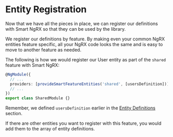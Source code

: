 # Entity Registration

Now that we have all the pieces in place, we can register our definitions with Smart NgRX so that they can be used by the library.

We register our definitions by feature. By making even your common NgRX entities feature specific, all your NgRX code looks the same and is easy to move to another feature as needed.

The following is how we would register our User entity as part of the `shared` feature with Smart NgRX:

```typescript
@NgModule({
  // ...
  providers: [provideSmartFeatureEntities('shared', [usersDefinition])],
  // ...
})
export class SharedModule {}
```

Remember, we defined `usersDefinition` earlier in the [Entity Definitions](/using-smart-ng-rx/entity-definitions) section.

If there are other entities you want to register with this feature, you would add them to the array of entity definitions.
